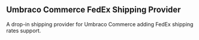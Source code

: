 ## Umbraco Commerce FedEx Shipping Provider

A drop-in shipping provider for Umbraco Commerce adding FedEx shipping rates support.

